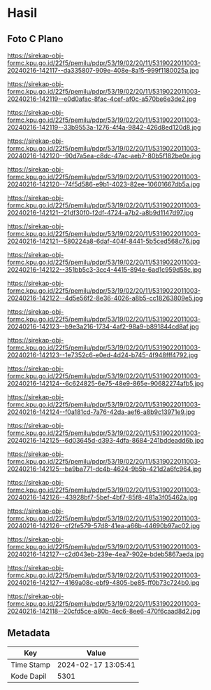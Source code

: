 # Hasil

## Foto C Plano

https://sirekap-obj-formc.kpu.go.id/22f5/pemilu/pdpr/53/19/02/20/11/5319022011003-20240216-142117--da335807-909e-408e-8a15-999f1180025a.jpg

https://sirekap-obj-formc.kpu.go.id/22f5/pemilu/pdpr/53/19/02/20/11/5319022011003-20240216-142119--e0d0afac-8fac-4cef-af0c-a570be6e3de2.jpg

https://sirekap-obj-formc.kpu.go.id/22f5/pemilu/pdpr/53/19/02/20/11/5319022011003-20240216-142119--33b9553a-1276-4f4a-9842-426d8ed120d8.jpg

https://sirekap-obj-formc.kpu.go.id/22f5/pemilu/pdpr/53/19/02/20/11/5319022011003-20240216-142120--90d7a5ea-c8dc-47ac-aeb7-80b5f182be0e.jpg

https://sirekap-obj-formc.kpu.go.id/22f5/pemilu/pdpr/53/19/02/20/11/5319022011003-20240216-142120--74f5d586-e9b1-4023-82ee-10601667db5a.jpg

https://sirekap-obj-formc.kpu.go.id/22f5/pemilu/pdpr/53/19/02/20/11/5319022011003-20240216-142121--21df30f0-f2df-4724-a7b2-a8b9d1147d97.jpg

https://sirekap-obj-formc.kpu.go.id/22f5/pemilu/pdpr/53/19/02/20/11/5319022011003-20240216-142121--580224a8-6daf-404f-8441-5b5ced568c76.jpg

https://sirekap-obj-formc.kpu.go.id/22f5/pemilu/pdpr/53/19/02/20/11/5319022011003-20240216-142122--351bb5c3-3cc4-4415-894e-6ad1c959d58c.jpg

https://sirekap-obj-formc.kpu.go.id/22f5/pemilu/pdpr/53/19/02/20/11/5319022011003-20240216-142122--4d5e56f2-8e36-4026-a8b5-cc18263809e5.jpg

https://sirekap-obj-formc.kpu.go.id/22f5/pemilu/pdpr/53/19/02/20/11/5319022011003-20240216-142123--b9e3a216-1734-4af2-98a9-b891844cd8af.jpg

https://sirekap-obj-formc.kpu.go.id/22f5/pemilu/pdpr/53/19/02/20/11/5319022011003-20240216-142123--1e7352c6-e0ed-4d24-b745-4f948fff4792.jpg

https://sirekap-obj-formc.kpu.go.id/22f5/pemilu/pdpr/53/19/02/20/11/5319022011003-20240216-142124--6c624825-6e75-48e9-865e-90682274afb5.jpg

https://sirekap-obj-formc.kpu.go.id/22f5/pemilu/pdpr/53/19/02/20/11/5319022011003-20240216-142124--f0a181cd-7a76-42da-aef6-a8b9c13971e9.jpg

https://sirekap-obj-formc.kpu.go.id/22f5/pemilu/pdpr/53/19/02/20/11/5319022011003-20240216-142125--6d03645d-d393-4dfa-8684-241bddeadd6b.jpg

https://sirekap-obj-formc.kpu.go.id/22f5/pemilu/pdpr/53/19/02/20/11/5319022011003-20240216-142125--ba9ba771-dc4b-4624-9b5b-421d2a6fc964.jpg

https://sirekap-obj-formc.kpu.go.id/22f5/pemilu/pdpr/53/19/02/20/11/5319022011003-20240216-142126--43928bf7-5bef-4bf7-85f8-481a3f05462a.jpg

https://sirekap-obj-formc.kpu.go.id/22f5/pemilu/pdpr/53/19/02/20/11/5319022011003-20240216-142126--cf2fe579-57d8-41ea-a66b-44690b97ac02.jpg

https://sirekap-obj-formc.kpu.go.id/22f5/pemilu/pdpr/53/19/02/20/11/5319022011003-20240216-142127--c2d043eb-239e-4ea7-902e-bdeb5867aeda.jpg

https://sirekap-obj-formc.kpu.go.id/22f5/pemilu/pdpr/53/19/02/20/11/5319022011003-20240216-142127--4169a08c-ebf9-4805-be85-ff0b73c724b0.jpg

https://sirekap-obj-formc.kpu.go.id/22f5/pemilu/pdpr/53/19/02/20/11/5319022011003-20240216-142118--20cfd5ce-a80b-4ec6-8ee6-470f6caad8d2.jpg


## Metadata

| Key        | Value               |
| ---------- | ------------------- |
| Time Stamp | 2024-02-17 13:05:41 |
| Kode Dapil | 5301                |



